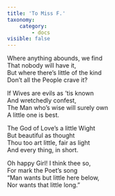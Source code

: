 ```yaml
---
title: 'To Miss F.'
taxonomy:
    category:
        - docs
visible: false
---
```


Where anything abounds, we find  
That nobody will have it,  
But where there’s little of the kind  
Don’t all the People crave it?  
  
If Wives are evils as ’tis known  
And wretchedly confest,  
The Man who’s wise will surely own  
A little one is best.  
  
The God of Love’s a little Wight  
But beautiful as thought  
Thou too art little, fair as light  
And every thing, in short.  
  
Oh happy Girl! I think thee so,  
For mark the Poet’s song  
“Man wants but little here below,  
Nor wants that little long.”